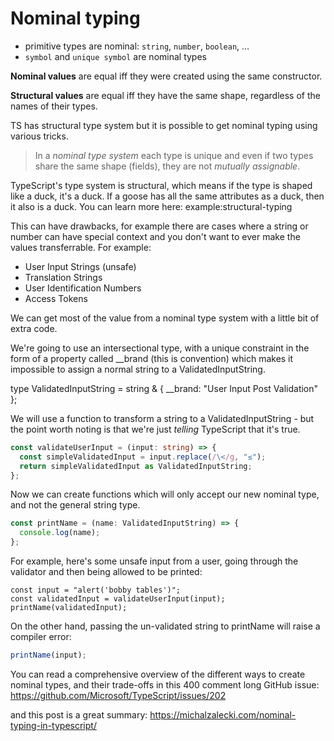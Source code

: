 # Nominal typing

- primitive types are nominal: `string`, `number`, `boolean`, …
- `symbol` and `unique symbol` are nominal types

**Nominal values** are equal iff they were created using the same constructor.

**Structural values** are equal iff they have the same shape, regardless of the names of their types.

TS has structural type system but it is possible to get nominal typing using various tricks.


>In a *nominal type system* each type is unique and even if two types share the same shape (fields), they are not *mutually assignable*.


TypeScript's type system is structural, which means
if the type is shaped like a duck, it's a duck. If a
goose has all the same attributes as a duck, then it also
is a duck. You can learn more here: example:structural-typing

This can have drawbacks, for example there are cases
where a string or number can have special context and you
don't want to ever make the values transferrable. For
example:
-  User Input Strings (unsafe)
-  Translation Strings
-  User Identification Numbers
-  Access Tokens

We can get most of the value from a nominal type
system with a little bit of extra code.

We're going to use an intersectional type, with a unique
constraint in the form of a property called __brand (this
is convention) which makes it impossible to assign a
normal string to a ValidatedInputString.

type ValidatedInputString = string & { __brand: "User Input Post Validation" };

We will use a function to transform a string to
a ValidatedInputString - but the point worth noting
is that we're just _telling_ TypeScript that it's true.

```ts
const validateUserInput = (input: string) => {
  const simpleValidatedInput = input.replace(/\</g, "≤");
  return simpleValidatedInput as ValidatedInputString;
};
```

Now we can create functions which will only accept our new nominal type, and not the general string type.

```ts
const printName = (name: ValidatedInputString) => {
  console.log(name);
};
```

For example, here's some unsafe input from a user, going through the validator and then being allowed to be printed:

```
const input = "alert('bobby tables')";
const validatedInput = validateUserInput(input);
printName(validatedInput);
```

On the other hand, passing the un-validated string to printName will raise a compiler error:

```ts
printName(input);
```

You can read a comprehensive overview of the different ways to create nominal types, and their trade-offs in this 400 comment long GitHub issue:
https://github.com/Microsoft/TypeScript/issues/202

and this post is a great summary:
https://michalzalecki.com/nominal-typing-in-typescript/
